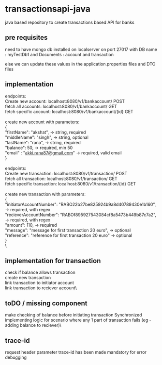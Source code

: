 # transactionsapi-java
java based repository to create transactions based API for banks 

## pre requisites
need to have mongo db installed on localserver
on port 27017
with DB name : myTestDb1
and Documents : account and transaction

else we can update these values in the application.properties files and DTO files

## implementation
endpoints:\
Create new account:     localhost:8080/v1/bankaccount/      POST\
fetch all accounts:     localhost:8080/v1/bankaccount/      GET\
fetch specific account: localhost:8080/v1/bankaccount/{id}  GET\
\
create new account with parameters:\
{\
    "firstName": "akshat", -> string, required\
    "middleName": "singh", -> string, optional\
    "lastName": "rana", -> string, required\
    "balance": 50, -> required, min 50\
    "email" : "akki.rana87@gmail.com" -> required, valid email\
}\
\
endpoints:\
Create new transaction:     localhost:8080/v1/transaction/      POST\
fetch all transaction:      localhost:8080/v1/transaction/      GET\
fetch specific transaction: localhost:8080/v1/transaction/{id}  GET\
\
create new transaction with parameters:\
{\
    "initiatorAccountNumber": "RABO22b27be825924b9a8d40789430e1b160", -> required, with regex\
    "recieverAccountNumber": "RABOf895927543084cf8a5473b449b87c7a2", -> required, with regex\
    "amount": 110, -> required\
    "message": "message for first transaction 20 euro", -> optional\
    "reference": "reference for first transaction 20 euro" -> optional\
}\
\
## implementation for transaction
check if balance allows transaction\
create new transaction\
link transaction to initiator account\
link transaction to reciever account\

## toDO / missing component
make checking of balance before initiating transaction Synchronized\
implementing logic for scenario where any 1 part of transaction fails (eg - adding balance to reciever)\

## trace-id
request header parameter trace-id has been made mandatory for error debugging